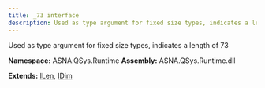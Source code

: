 ```yaml
---
title: _73 interface
description: Used as type argument for fixed size types, indicates a length of 73 
---
```


Used as type argument for fixed size types, indicates a length of 73 

**Namespace:** ASNA.QSys.Runtime
**Assembly:** ASNA.QSys.Runtime.dll

**Extends:** [ILen](/reference/runtime/qsys-runtime/i-len.html), [IDim](/reference/runtime/qsys-runtime/i-dim.html)
<br>
<br>
